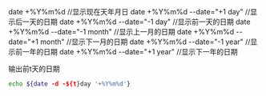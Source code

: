 date +%Y%m%d     //显示现在天年月日
date +%Y%m%d --date="+1 day" //显示后一天的日期
date +%Y%m%d --date="-1 day" //显示前一天的日期
date +%Y%m%d --date="-1 month" //显示上一月的日期
date +%Y%m%d --date="+1 month" //显示下一月的日期
date +%Y%m%d --date="-1 year" //显示前一年的日期
date +%Y%m%d --date="+1 year" //显示下一年的日期

输出前t天的日期

```bash
echo ${date -d -${t}day '+%Y%m%d'}
```



